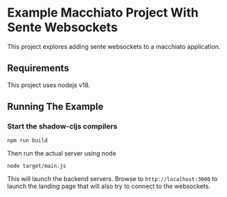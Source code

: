 # Example Macchiato Project With Sente Websockets

This project explores adding sente websockets to a macchiato application.

## Requirements

This project uses nodejs v18. 
## Running The Example

### Start the shadow-cljs compilers

```
npm run build
```

Then run the actual server using node

```
node target/main.js
```

This will launch the backend servers. Browse to `http://localhost:3000` to launch the landing page that will also try to connect to the websockets. 
